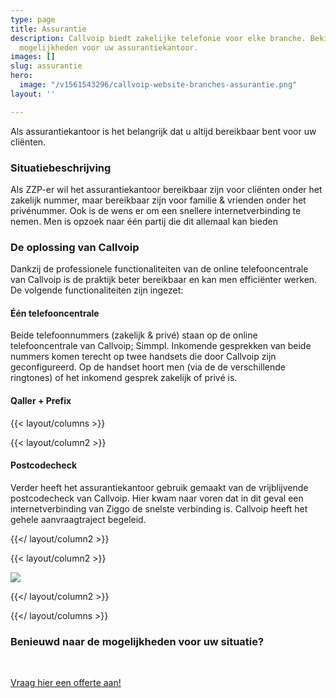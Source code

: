 ```yaml
---
type: page
title: Assurantie
description: Callvoip biedt zakelijke telefonie voor elke branche. Bekijk hier de
  mogelijkheden voor uw assurantiekantoor.
images: []
slug: assurantie
hero:
  image: "/v1561543296/callvoip-website-branches-assurantie.png"
layout: ''

---
```

Als assurantiekantoor is het belangrijk dat u altijd bereikbaar bent voor uw cliënten.

### Situatiebeschrijving

Als ZZP-er wil het assurantiekantoor bereikbaar zijn voor cliënten onder het zakelijk nummer, maar bereikbaar zijn voor familie & vrienden onder het privénummer. Ook is de wens er om een snellere internetverbinding te nemen. Men is opzoek naar één partij die dit allemaal kan bieden

### De oplossing van Callvoip

Dankzij de professionele functionaliteiten van de online telefooncentrale van Callvoip is de praktijk beter bereikbaar en kan men efficiënter werken. De volgende functionaliteiten zijn ingezet:

#### Één telefooncentrale

Beide telefoonnummers (zakelijk & privé) staan op de online telefooncentrale van Callvoip; Simmpl. Inkomende gesprekken van beide nummers komen terecht op twee handsets die door Callvoip zijn geconfigureerd. Op de handset hoort men (via de de verschillende ringtones) of het inkomend gesprek zakelijk of privé is.

#### Qaller + Prefix

{{< layout/columns >}}

 {{< layout/column2 >}}

#### Postcodecheck

Verder heeft het assurantiekantoor gebruik gemaakt van de vrijblijvende postcodecheck van Callvoip. Hier kwam naar voren dat in dit geval een internetverbinding van Ziggo de snelste verbinding is. Callvoip heeft het gehele aanvraagtraject begeleid.

 {{</ layout/column2 >}}

 {{< layout/column2 >}}

![](https://res.cloudinary.com/callvoip/image/upload/v1562743614/Callvoip-website-branches-assurantie-postcodecheck.png)

 {{</ layout/column2 >}}

{{</ layout/columns >}}

### Benieuwd naar de mogelijkheden voor uw situatie?

<br>

<a href="/offerte/" class="button">Vraag hier een offerte aan!</a>